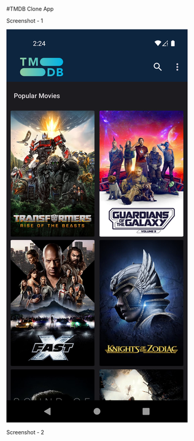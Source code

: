 #TMDB Clone App


Screenshot - 1

![Alt text](/screenshots/Screenshot_1689454457.png?raw=true "Home Page")

Screenshot - 2

